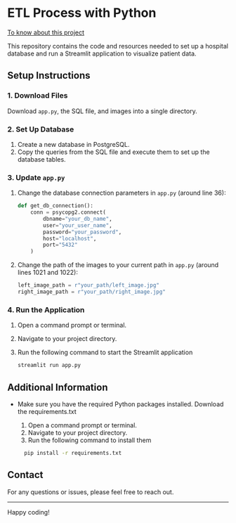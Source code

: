 # ETL Process with Python

[To know about this project](https://medium.com/@saravananmsk1210/etl-python-comprehensive-data-management-and-analysis-for-eye-hospitals-5cbd5149e6d0)

This repository contains the code and resources needed to set up a hospital database and run a Streamlit application to visualize patient data.

## Setup Instructions

### 1. Download Files
Download `app.py`, the SQL file, and images into a single directory.

### 2. Set Up Database
1. Create a new database in PostgreSQL.
2. Copy the queries from the SQL file and execute them to set up the database tables.

### 3. Update `app.py`
1. Change the database connection parameters in `app.py` (around line 36):
   
    ```python
    def get_db_connection():
        conn = psycopg2.connect(
            dbname="your_db_name",
            user="your_user_name",
            password="your_password",
            host="localhost",
            port="5432"
        )
    ```

3. Change the path of the images to your current path in `app.py` (around lines 1021 and 1022):
    ```python
    left_image_path = r"your_path/left_image.jpg"
    right_image_path = r"your_path/right_image.jpg"
    ```

### 4. Run the Application
1. Open a command prompt or terminal.
2. Navigate to your project directory.
3. Run the following command to start the Streamlit application
   
    ```bash
    streamlit run app.py
    ```

## Additional Information

- Make sure you have the required Python packages installed. Download the requirements.txt 
    
    1. Open a command prompt or terminal.
    2. Navigate to your project directory.
    3. Run the following command to install them
       
   
    ```bash
      pip install -r requirements.txt
    ```

## Contact
For any questions or issues, please feel free to reach out.

---

Happy coding!
